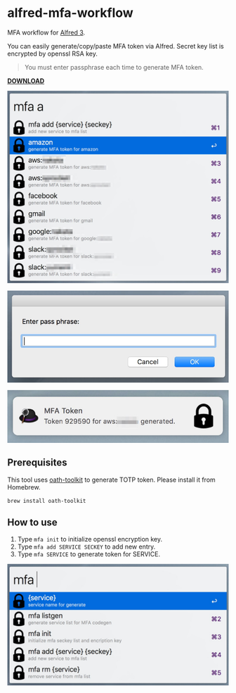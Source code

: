 # alfred-mfa-workflow

MFA workflow for [Alfred 3](https://www.alfredapp.com/).

You can easily generate/copy/paste MFA token via Alfred.
Secret key list is encrypted by openssl RSA key.

> You must enter passphrase each time to generate MFA token.

**[DOWNLOAD](https://github.com/u-minor/alfred-mfa-workflow/releases)**

![screenshot0](screenshot0.jpg)

![screenshot1](screenshot1.jpg)

![screenshot2](screenshot2.jpg)

## Prerequisites

This tool uses [oath-toolkit](http://www.nongnu.org/oath-toolkit/) to generate TOTP token.
Please install it from Homebrew.

```
brew install oath-toolkit
```

## How to use

1. Type `mfa init` to initialize openssl encryption key.
2. Type `mfa add SERVICE SECKEY` to add new entry.
3. Type `mfa SERVICE` to generate token for SERVICE.

![screenshot3](screenshot3.jpg)
